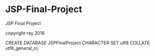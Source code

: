 # JSP-Final-Project
JSP Final Project

copyright ray 2016

CREATE DATABASE JSPFinalProject CHARACTER SET  utf8  COLLATE utf8_general_ci;

